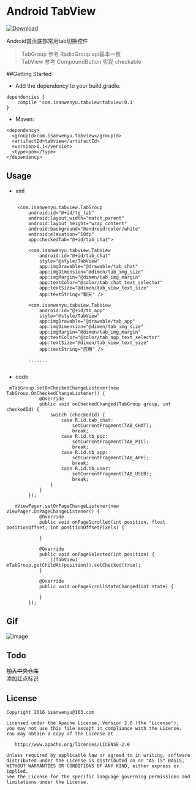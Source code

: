 # Android TabView
[ ![Download](https://api.bintray.com/packages/isanwenyu/maven/TabView/images/download.svg) ](https://bintray.com/isanwenyu/maven/TabView/_latestVersion)

Android首页底部常用tab切换控件
> TabGroup 参考 RadioGroup api基本一致 <br>
> TabView 参考 CompoundButton 实现 checkable 

##Getting Started

 - Add the dependency to your build.gradle.
 
```
dependencies {
    compile 'com.isanwenyu.tabview:tabview:0.1'
}
```
- Maven:

```
<dependency>
  <groupId>com.isanwenyu.tabview</groupId>
  <artifactId>tabview</artifactId>
  <version>0.1</version>
  <type>pom</type>
</dependency>
```

## Usage
- xml

```

    <com.isanwenyu.tabview.TabGroup
        android:id="@+id/tg_tab"
        android:layout_width="match_parent"
        android:layout_height="wrap_content"
        android:background="@android:color/white"
        android:elevation="10dp"
        app:checkedTab="@+id/tab_chat">

        <com.isanwenyu.tabview.TabView
            android:id="@+id/tab_chat"
            style="@style/TabView"
            app:imgDrawable="@drawable/tab_chat"
            app:imgDimension="@dimen/tab_img_size"
            app:imgMargin="@dimen/tab_img_margin"
            app:textColor="@color/tab_chat_text_selector"
            app:textSize="@dimen/tab_view_text_size"
            app:textString="聊天" />

        <com.isanwenyu.tabview.TabView
            android:id="@+id/tb_app"
            style="@style/TabView"
            app:imgDrawable="@drawable/tab_app"
            app:imgDimension="@dimen/tab_img_size"
            app:imgMargin="@dimen/tab_img_margin"
            app:textColor="@color/tab_app_text_selector"
            app:textSize="@dimen/tab_view_text_size"
            app:textString="应用" />
            
        .......
     
```

- code

```
 mTabGroup.setOnCheckedChangeListener(new TabGroup.OnCheckedChangeListener() {
            @Override
            public void onCheckedChanged(TabGroup group, int checkedId) {
                switch (checkedId) {
                    case R.id.tab_chat:
                        setCurrentFragment(TAB_CHAT);
                        break;
                    case R.id.tb_pic:
                        setCurrentFragment(TAB_PIC);
                        break;
                    case R.id.tb_app:
                        setCurrentFragment(TAB_APP);
                        break;
                    case R.id.tb_user:
                        setCurrentFragment(TAB_USER);
                        break;
                }
            }
        });

```
```
   mViewPager.setOnPageChangeListener(new ViewPager.OnPageChangeListener() {
            @Override
            public void onPageScrolled(int position, float positionOffset, int positionOffsetPixels) {

            }

            @Override
            public void onPageSelected(int position) {
                ((TabView) mTabGroup.getChildAt(position)).setChecked(true);
            }

            @Override
            public void onPageScrollStateChanged(int state) {

            }
        });
```

## Gif
![image](https://raw.githubusercontent.com/isanwenyu/TabView/master/gif/tabview_demo.gif)

## Todo

 ~~加入中央仓库~~ <br>
 添加红点标识

## License

    Copyright 2016 isanwenyu@163.com

    Licensed under the Apache License, Version 2.0 (the "License");
    you may not use this file except in compliance with the License.
    You may obtain a copy of the License at

       http://www.apache.org/licenses/LICENSE-2.0

    Unless required by applicable law or agreed to in writing, software
    distributed under the License is distributed on an "AS IS" BASIS,
    WITHOUT WARRANTIES OR CONDITIONS OF ANY KIND, either express or implied.
    See the License for the specific language governing permissions and
    limitations under the License.
